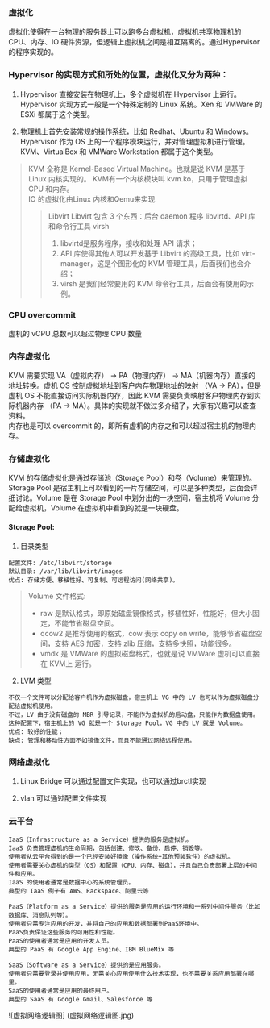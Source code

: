 ### 虚拟化
虚拟化使得在一台物理的服务器上可以跑多台虚拟机，虚拟机共享物理机的 CPU、内存、IO 硬件资源，但逻辑上虚拟机之间是相互隔离的。通过Hypervisor 的程序实现的。

### Hypervisor 的实现方式和所处的位置，虚拟化又分为两种：
1. Hypervisor 直接安装在物理机上，多个虚拟机在 Hypervisor 上运行。Hypervisor 实现方式一般是一个特殊定制的 Linux 系统。Xen 和 VMWare 的 ESXi 都属于这个类型。

2. 物理机上首先安装常规的操作系统，比如 Redhat、Ubuntu 和 Windows。Hypervisor 作为 OS 上的一个程序模块运行，并对管理虚拟机进行管理。KVM、VirtualBox 和 VMWare Workstation 都属于这个类型。
> KVM 全称是 Kernel-Based Virtual Machine。也就是说 KVM 是基于 Linux 内核实现的。
KVM有一个内核模块叫 kvm.ko，只用于管理虚拟 CPU 和内存。<br>
IO 的虚拟化由Linux 内核和Qemu来实现
>> Libvirt
Libvirt 包含 3 个东西：后台 daemon 程序 libvirtd、API 库和命令行工具 virsh
>> 1. libvirtd是服务程序，接收和处理 API 请求；
>> 2. API 库使得其他人可以开发基于 Libvirt 的高级工具，比如 virt-manager，这是个图形化的 KVM 管理工具，后面我们也会介绍；
>> 3. virsh 是我们经常要用的 KVM 命令行工具，后面会有使用的示例。
  
### CPU overcommit
虚机的 vCPU 总数可以超过物理 CPU 数量

### 内存虚拟化
KVM 需要实现 VA（虚拟内存） -> PA（物理内存） -> MA（机器内存）直接的地址转换。虚机 OS 控制虚拟地址到客户内存物理地址的映射 （VA -> PA），但是虚机 OS 不能直接访问实际机器内存，因此 KVM 需要负责映射客户物理内存到实际机器内存 （PA -> MA）。具体的实现就不做过多介绍了，大家有兴趣可以查查资料。<br>
内存也是可以 overcommit 的，即所有虚机的内存之和可以超过宿主机的物理内存。

### 存储虚拟化
KVM 的存储虚拟化是通过存储池（Storage Pool）和卷（Volume）来管理的。<br>
Storage Pool 是宿主机上可以看到的一片存储空间，可以是多种类型，后面会详细讨论。Volume 是在 Storage Pool 中划分出的一块空间，宿主机将 Volume 分配给虚拟机，Volume 在虚拟机中看到的就是一块硬盘。

#### Storage Pool:
1. 目录类型
```
配置文件: /etc/libvirt/storage 
默认目录: /var/lib/libvirt/images 
优点: 存储方便、移植性好、可复制、可远程访问(网络共享)。
```
>Volume 文件格式:
>* raw 是默认格式，即原始磁盘镜像格式，移植性好，性能好，但大小固定，不能节省磁盘空间。
>* qcow2 是推荐使用的格式，cow 表示 copy on write，能够节省磁盘空间，支持 AES 加密，支持 zlib 压缩，支持多快照，功能很多。
>* vmdk 是 VMWare 的虚拟磁盘格式，也就是说 VMWare 虚机可以直接在 KVM上 运行。

2. LVM 类型
```
不仅一个文件可以分配给客户机作为虚拟磁盘，宿主机上 VG 中的 LV 也可以作为虚拟磁盘分配给虚拟机使用。
不过，LV 由于没有磁盘的 MBR 引导记录，不能作为虚拟机的启动盘，只能作为数据盘使用。
这种配置下，宿主机上的 VG 就是一个 Storage Pool，VG 中的 LV 就是 Volume。
优点: 较好的性能；
缺点: 管理和移动性方面不如镜像文件，而且不能通过网络远程使用。
```

### 网络虚拟化
1. Linux Bridge
可以通过配置文件实现，也可以通过brctl实现

2. vlan
可以通过配置文件实现

### 云平台
```
IaaS（Infrastructure as a Service）提供的服务是虚拟机。
IaaS 负责管理虚机的生命周期，包括创建、修改、备份、启停、销毁等。
使用者从云平台得到的是一个已经安装好镜像（操作系统+其他预装软件）的虚拟机。
使用者需要关心虚机的类型（OS）和配置（CPU、内存、磁盘），并且自己负责部署上层的中间件和应用。
IaaS 的使用者通常是数据中心的系统管理员。
典型的 IaaS 例子有 AWS、Rackspace、阿里云等

PaaS（Platform as a Service）提供的服务是应用的运行环境和一系列中间件服务（比如数据库、消息队列等）。
使用者只需专注应用的开发，并将自己的应用和数据部署到PaaS环境中。
PaaS负责保证这些服务的可用性和性能。
PaaS的使用者通常是应用的开发人员。
典型的 PaaS 有 Google App Engine、IBM BlueMix 等

SaaS（Software as a Service）提供的是应用服务。
使用者只需要登录并使用应用，无需关心应用使用什么技术实现，也不需要关系应用部署在哪里。
SaaS的使用者通常是应用的最终用户。
典型的 SaaS 有 Google Gmail、Salesforce 等
```

![虚拟网络逻辑图] (虚拟网络逻辑图.jpg)
